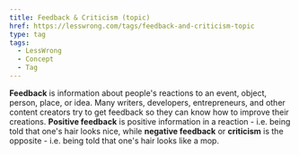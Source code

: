 ```yaml
---
title: Feedback & Criticism (topic)
href: https://lesswrong.com/tags/feedback-and-criticism-topic
type: tag
tags:
  - LessWrong
  - Concept
  - Tag
---
```


**Feedback** is information about people's reactions to an event, object, person, place, or idea. Many writers, developers, entrepreneurs, and other content creators try to get feedback so they can know how to improve their creations. **Positive feedback** is positive information in a reaction - i.e. being told that one's hair looks nice, while **negative feedback** or **criticism** is the opposite - i.e. being told that one's hair looks like a mop.